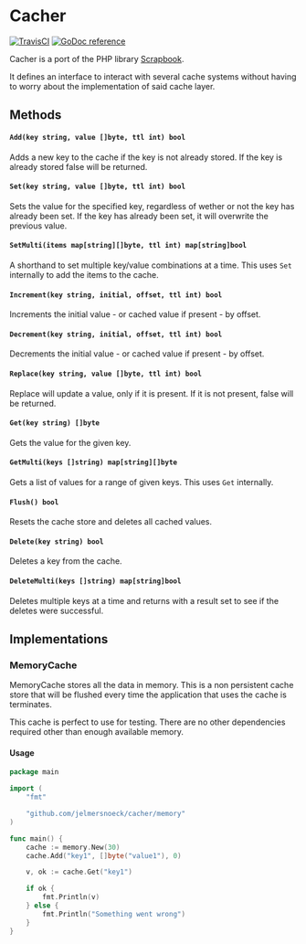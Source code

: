 # Cacher

[![TravisCI](https://travis-ci.org/jelmersnoeck/cacher.svg)](https://travis-ci.org/jelmersnoeck/cacher) [![GoDoc reference](https://camo.githubusercontent.com/fb9e66520f8775e97dcacdf366d0dee7828df53f/68747470733a2f2f676f646f632e6f72672f6769746875622e636f6d2f676f2d6d617274696e692f6d617274696e693f7374617475732e706e67)](https://godoc.org/github.com/jelmersnoeck/cacher)

Cacher is a port of the PHP library [Scrapbook](https://github.com/matthiasmullie/scrapbook).

It defines an interface to interact with several cache systems without having to
worry about the implementation of said cache layer.

## Methods

#### `Add(key string, value []byte, ttl int) bool`

Adds a new key to the cache if the key is not already stored. If the key is
already stored false will be returned.

#### `Set(key string, value []byte, ttl int) bool`

Sets the value for the specified key, regardless of wether or not the key has
already been set. If the key has already been set, it will overwrite the
previous value.

#### `SetMulti(items map[string][]byte, ttl int) map[string]bool`

A shorthand to set multiple key/value combinations at a time. This uses `Set`
internally to add the items to the cache.

#### `Increment(key string, initial, offset, ttl int) bool`

Increments the initial value - or cached value if present - by offset.

#### `Decrement(key string, initial, offset, ttl int) bool`

Decrements the initial value - or cached value if present - by offset.

#### `Replace(key string, value []byte, ttl int) bool`

Replace will update a value, only if it is present. If it is not present, false
will be returned.

#### `Get(key string) []byte`

Gets the value for the given key.

#### `GetMulti(keys []string) map[string][]byte`

Gets a list of values for a range of given keys. This uses `Get` internally.

#### `Flush() bool`

Resets the cache store and deletes all cached values.

#### `Delete(key string) bool`

Deletes a key from the cache.

#### `DeleteMulti(keys []string) map[string]bool`

Deletes multiple keys at a time and returns with a result set to see if the
deletes were successful.

## Implementations

### MemoryCache

MemoryCache stores all the data in memory. This is a non persistent cache store
that will be flushed every time the application that uses the cache is
terminates.

This cache is perfect to use for testing. There are no other dependencies
required other than enough available memory.

#### Usage

```go
package main

import (
    "fmt"

    "github.com/jelmersnoeck/cacher/memory"
)

func main() {
	cache := memory.New(30)
	cache.Add("key1", []byte("value1"), 0)

    v, ok := cache.Get("key1")

    if ok {
        fmt.Println(v)
    } else {
        fmt.Println("Something went wrong")
    }
}
```
